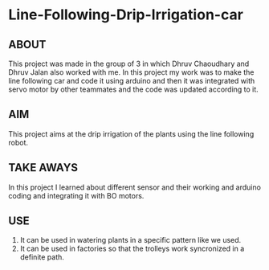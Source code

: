 # Line-Following-Drip-Irrigation-car
## ABOUT
This project was made in the group of 3 in which Dhruv Chaoudhary and Dhruv Jalan also worked with me. In this project my work was to make the line following car and code it using arduino and then it was integrated with servo motor by other teammates and the code was updated according to it.

## AIM
This project aims at the drip irrigation of the plants using the line following robot.

## TAKE AWAYS
In this project I learned about different sensor and their working and arduino coding and integrating it with BO motors.

## USE
1. It can be used in watering plants in a specific pattern like we used.
2. It can be used in factories so that the trolleys work syncronized in a definite path.
